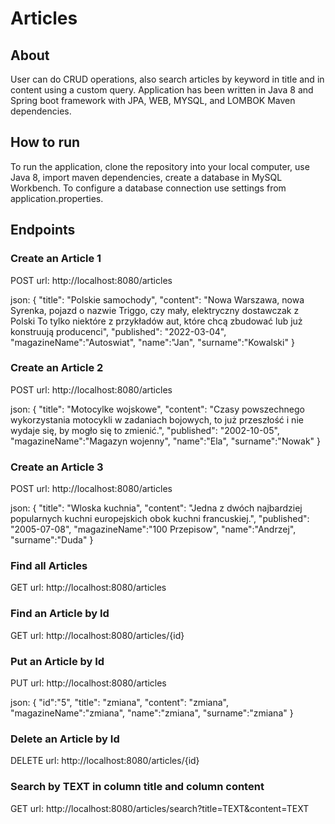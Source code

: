 # Articles

## About
User can do CRUD operations, also search articles by keyword in title and in content using a custom query.
Application has been written in Java 8 and Spring boot framework with JPA, WEB, MYSQL, and LOMBOK Maven dependencies.
 
## How to run 
To run the application, clone the repository into your local computer, use Java 8, import maven dependencies, create a database in MySQL Workbench. To configure a database connection use settings from application.properties.

 
## Endpoints
 
### Create an Article 1

POST url: http://localhost:8080/articles

json: {
"title": "Polskie samochody",
"content": "Nowa Warszawa, nowa Syrenka, pojazd o nazwie Triggo, czy mały, elektryczny dostawczak z Polski To tylko niektóre z przykładów aut, które chcą zbudować lub już konstruują producenci",
"published": "2022-03-04",
"magazineName":"Autoswiat",
"name":"Jan",
"surname":"Kowalski"
}    

### Create an Article 2

POST url: http://localhost:8080/articles

json: {
"title": "Motocylke wojskowe",
"content": "Czasy powszechnego wykorzystania motocykli w zadaniach bojowych, to już przeszłość i nie wydaje się, by mogło się to zmienić.",
"published": "2002-10-05",
"magazineName":"Magazyn wojenny",
"name":"Ela",
"surname":"Nowak"
}  

### Create an Article 3

POST url: http://localhost:8080/articles

json: {
"title": "Wloska kuchnia",
"content": "Jedna z dwóch najbardziej popularnych kuchni europejskich obok kuchni francuskiej.",
"published": "2005-07-08",
"magazineName":"100 Przepisow",
"name":"Andrzej",
"surname":"Duda"
}    

### Find all Articles

GET url: http://localhost:8080/articles

### Find an Article by Id

GET url: http://localhost:8080/articles/{id}

### Put an Article by Id

PUT url: http://localhost:8080/articles

json: {
"id":"5",
"title": "zmiana",
"content": "zmiana",
"magazineName":"zmiana",
"name":"zmiana",
"surname":"zmiana"
}     

### Delete an Article by Id

DELETE url: http://localhost:8080/articles/{id}

### Search by TEXT in column title and column content

GET url: http://localhost:8080/articles/search?title=TEXT&content=TEXT


